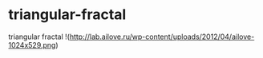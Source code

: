 triangular-fractal
==================

triangular fractal
!(http://lab.ailove.ru/wp-content/uploads/2012/04/ailove-1024x529.png)